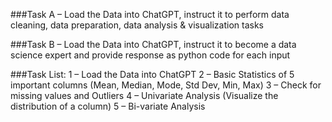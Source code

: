###Task A – 
Load the Data into ChatGPT, instruct it to perform data cleaning, data preparation, data analysis & visualization tasks


###Task B – 
Load the Data into ChatGPT, instruct it to become a data science expert and provide response as python code for each input


###Task List:
1 – Load the Data into ChatGPT
2 – Basic Statistics of 5 important columns (Mean, Median, Mode, Std Dev, Min, Max)
3 – Check for missing values and Outliers
4 – Univariate Analysis (Visualize the distribution of a column)
5 – Bi-variate Analysis
